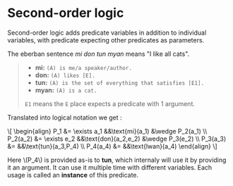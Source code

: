# Second-order logic

Second-order logic adds predicate variables in addition to individual variables,
with predicate expecting other predicates as parameters.

The eberban sentence *mi don tun myan* means "I like all cats".

> - **mi:** `(A) is me/a speaker/author.`  
> - **don:** `(A) likes [E].`  
> - **tun:** `(A) is the set of everything that satisfies [E1].`  
> - **myan:** `(A) is a cat.`
>
> `E1` means the `E` place expects a predicate with 1 argument.

Translated into logical notation we get :

\\[
\begin{align}
    P_1         &= \exists a_1 &&\text{mi}(a_1)         &\wedge P_2(a_1) \\\\
    P_2(a_2)    &= \exists e_2 &&\text{don}(a_2,e_2)    &\wedge P_3(e_2) \\\\
    P_3(a_3)    &=             &&\text{tun}(a_3,P_4) \\\\
    P_4(a_4)    &=             &&\text{lwan}(a_4)
\end{align}
\\]

Here \\(P_4\\) is provided as-is to **tun**, which internaly will use it by
providing it an argument. It can use it multiple time with different variables.
Each usage is called an **instance** of this predicate.